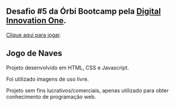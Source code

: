## Desafio #5 da Órbi Bootcamp pela [Digital Innovation One](https://digitalinnovation.one/).

[Clique aqui para jogar](https://gabrielgmdl.github.io/jogo-do-dino-estilo-chrome-orbi-bootcamp-dio-2022/).

## Jogo de Naves
Projeto desenvolvido em HTML, CSS e Javascript.

Foi utilizado imagens de uso livre.

Projeto sem fins lucrativos/comerciais, apenas utilizado para obter conhecimento de programação web.
